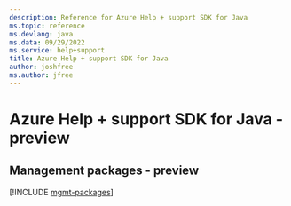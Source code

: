 ```yaml
---
description: Reference for Azure Help + support SDK for Java
ms.topic: reference
ms.devlang: java
ms.data: 09/29/2022
ms.service: help+support
title: Azure Help + support SDK for Java
author: joshfree
ms.author: jfree
---
```

# Azure Help + support SDK for Java - preview

## Management packages - preview
[!INCLUDE [mgmt-packages](help-+-support-mgmt-index.md)]